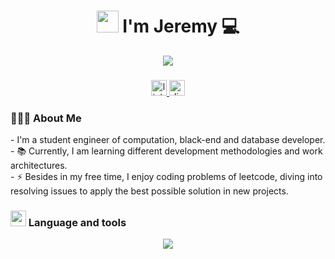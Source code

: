 <!-- Saludo y presentación -->

<h1 align="center" ><img src="https://media.giphy.com/media/hvRJCLFzcasrR4ia7z/giphy.gif" width="35"> I'm Jeremy 💻 </h1>

<p align="center">
  <a href="https://github.com/DenverCoder1/readme-typing-svg"><img src="https://readme-typing-svg.herokuapp.com?font=Time+New+Roman&color=cyan&size=25&center=true&vCenter=true&width=600&height=100&lines=Back-End+Developer;Engineering+Computer+Science+Student;Active+Learner/Researcher;Love+to+learn+new+stuffs+&#10084"></a>
</p>

###

<!-- Redes y medios de comunicación -->

<div align="center">
  <a href="https://www.linkedin.com/in/jeremy-arriagada-a3424b246/">
    <img  src="https://img.shields.io/static/v1?message=LinkedIn&logo=linkedin&label=&color=0077B5&logoColor=white&labelColor=&style=for-the-badge" hrel="https://www.linkedin.com/in/jeremy-arriagada-a3424b246/" height="25" alt="linkedin logo"  >
  </a>
  <img src="https://img.shields.io/static/v1?message=Discord&logo=discord&label=&color=7289DA&logoColor=white&labelColor=&style=for-the-badge" height="25" alt="discord logo"  />
</div>

###

<!-- Itereces -->

<h3 align="left">👨🏻‍💻  About Me</h3>

<p align="left">
  - I'm a student engineer of computation, black-end and database developer.<br>
  - 📚 Currently, I am learning different development methodologies and work architectures.<br>
  - ⚡ Besides in my free time, I enjoy coding problems of leetcode, diving into resolving issues to apply the best possible solution in new projects.
</p>

###

<!-- Tecnologias y herramientas -->
<h3 align="left"> <img src="https://media2.giphy.com/media/QssGEmpkyEOhBCb7e1/giphy.gif?cid=ecf05e47a0n3gi1bfqntqmob8g9aid1oyj2wr3ds3mg700bl&rid=giphy.gif" width ="25"> Language and tools</h3>

<p align="center">
  <a href="https://skillicons.dev">
    <img src="https://skillicons.dev/icons?i=git,python,c,java,spring,hibernate,gradle,php,react,nodejs,express,mysql,postgreSQL,mongodb,postman,docker&perline=14" />
  </a>
  <!-- Habilidades por aprender dotnet,nextjs,aws,azure,googlecloud -->
</p>

